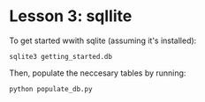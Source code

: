 Lesson 3: sqllite
===================

To get started wwith sqlite (assuming it's installed):


```
sqlite3 getting_started.db
```


Then, populate the neccesary tables by running:


```
python populate_db.py
```

